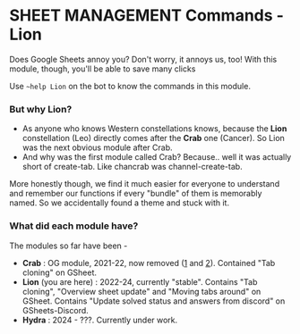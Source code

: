 # SHEET MANAGEMENT Commands - Lion

Does Google Sheets annoy you? Don't worry, it annoys us, too! With this module, though,
you'll be able to save many clicks

Use `~help Lion` on the bot to know the commands in this module.

### But why Lion?

- As anyone who knows Western constellations knows, because the **Lion** constellation (Leo) directly comes after the **Crab** one (Cancer). So Lion was the next obvious module after Crab.
- And why was the first module called Crab? Because.. well it was actually short of create-tab. Like chancrab was channel-create-tab.

More honestly though, we find it much easier for everyone to understand and remember our functions if every "bundle" of them is memorably named. So we accidentally found a theme and stuck with it. 

### What did each module have?

The modules so far have been -
- **Crab** : OG module, 2021-22, now removed ([1](https://github.com/kevslinger/bot-be-named/commit/b6d6a49) and [2](https://github.com/kevslinger/bot-be-named/commit/2017c2e)). Contained "Tab cloning" on GSheet.
- **Lion** (you are here) : 2022-24, currently "stable". Contains "Tab cloning", "Overview sheet update" and "Moving tabs around" on GSheet. Contains "Update solved status and answers from discord" on GSheets-Discord.
- **Hydra** : 2024 - ???. Currently under work.

